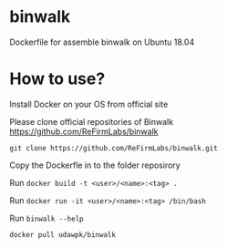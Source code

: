 # binwalk
Dockerfile for assemble binwalk on Ubuntu 18.04

# How to use?

Install Docker on your OS from official site

Please clone official repositories of Binwalk https://github.com/ReFirmLabs/binwalk
```
git clone https://github.com/ReFirmLabs/binwalk.git

```
Copy the Dockerfle in to the folder reposirory

Run ``` docker build -t <user>/<name>:<tag> . ```

Run ``` docker run -it <user>/<name>:<tag> /bin/bash ```

Run ``` binwalk --help ```

```docker pull udawpk/binwalk```
